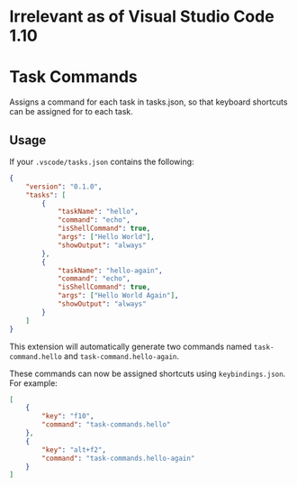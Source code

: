 # Irrelevant as of Visual Studio Code 1.10

# Task Commands 

Assigns a command for each task in tasks.json, so that keyboard shortcuts can be assigned for to each task.

## Usage

If your `.vscode/tasks.json` contains the following:


```json
{
    "version": "0.1.0",
    "tasks": [
        {
            "taskName": "hello",
            "command": "echo",
            "isShellCommand": true,
            "args": ["Hello World"],
            "showOutput": "always"
        },
        {
            "taskName": "hello-again",
            "command": "echo",
            "isShellCommand": true,
            "args": ["Hello World Again"],
            "showOutput": "always"
        }
    ]
}
```

This extension will automatically generate two commands named `task-command.hello` and `task-command.hello-again`. 

These commands can now be assigned shortcuts using `keybindings.json`. For example:

```json
[
    {
        "key": "f10",
        "command": "task-commands.hello"
    },
    {
        "key": "alt+f2",
        "command": "task-commands.hello-again"
    }
]
```
